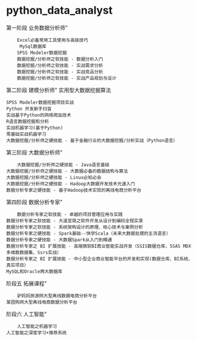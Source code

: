 # python_data_analyst

第一阶段
业务数据分析师"  

        Excel必备常用工具使用与高级技巧
         MySql数据库
		SPSS Modeler数据挖掘
		数据挖掘/分析师之软技能 - 数据分析入门
		数据挖掘/分析师之软技能 - 实战需求分析
		数据挖掘/分析师之软技能 - 实战竞品分析
		数据挖掘/分析师之软技能 - 实战产品规划与设计
	
第二阶段
建模分析师"	实用型大数据挖掘算法  

	SPSS Modeler数据挖掘项目实战
	Python 开发新手扫盲
	实战基于Python的网络爬虫技术
	R语言数据挖掘和分析
	实战机器学习(基于Python)
	零基础实战机器学习
	大数据挖掘/分析师之硬技能 - 基于金融行业的大数据挖掘/分析实战（Python语言）
	
第三阶段
大数据分析师"  

        大数据挖掘/分析师之硬技能 - Java语言基础
	大数据挖掘/分析师之硬技能 - 大数据必备的数据结构与算法
	大数据挖掘/分析师之硬技能 - Linux必知必会
	大数据挖掘/分析师之硬技能 - Hadoop大数据开发技术光速入门
	数据分析专家之硬技能 - 基于Hadoop技术实现的离线电商分析平台
	
第四阶段
数据分析专家"  

        数据分析专家之软技能 - 卓越的项目管理应用与实践
	数据分析专家之软技能 - 大道至简之软件开发从设计到编码全程实录
	数据分析专家之软技能 - 系统架构设计的原理、核心技术与案例分析
	数据分析专家之硬技能 - Spark基础--快学Scala（未来大数据处理的主流语言）
	数据分析专家之硬技能 - 大数据Spark从入门到精通
	数据分析专家之 BI 扩展技能 - 高端微软BI商业智能实战开发（SSIS数据仓库、SSAS MDX多维数数据集、Ssrs实战）
	数据分析专家之 BI 扩展技能 - 中小型企业商业智能平台的开发和实现(数据仓库、BI系统、真实项目）
	MySQL和Oracle两大数据库
	
阶段五
拓展课程"  

        驴妈妈旅游网大型离线数据电商分析平台
	某团购网大型离线电商数据分析平台
	
阶段六
人工智能"  

        人工智能之机器学习
	人工智能之深度学习+推荐系统

